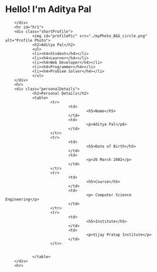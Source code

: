 <html>
  <body>
<div class="landing" id="landing">
                <h1>Hello! I'm Aditya Pal</h1>
                
        </div>
        <hr id="hr1">
        <div class="shortProfile">
                <img id="profilePic" src="./myPhoto_B&G_circle.png" alt="Profile Photo">
                <h2>Aditya Pal</h2>
                <ul>
                <li><h4>Student</h4></li>
                <li><h4>Learner</h4></li>
                <li><h4>Web Developer</h4></li>
                <li><h4>Programmer</h4></li>
                <li><h4>Problem Solver</h4></li>
                </ul>
        </div>
        <hr>
        <div class="personalDetails">
                <h2>Personal Details</h2>
                <table>
                        <tr>
                                <td>
                                        <h5>Name</h5>
                                </td>
                                <td>
                                        <p>Aditya Pal</p6>
                                </td>
                        </tr>
                        <tr>
                                <td>
                                        <h5>Date of Birth</h5>
                                </td>
                                <td>
                                        <p>26 March 2002</p>
                                </td>
                        </tr>
                        <tr>
                                <td>
                                        <h5>Course</h5>
                                </td>
                                <td>
                                        <p> Computer Science Engineering</p>
                                </td>
                        </tr>
                        <tr>
                                <td>
                                        <h5>Institute</h5>
                                </td>
                                <td>
                                        <p>Vijay Pratap Institute</p>
                                </td>
                        </tr>
                       
                        
                </table>
        </div>
        <hr>
 </body>
 </html>
 
        

